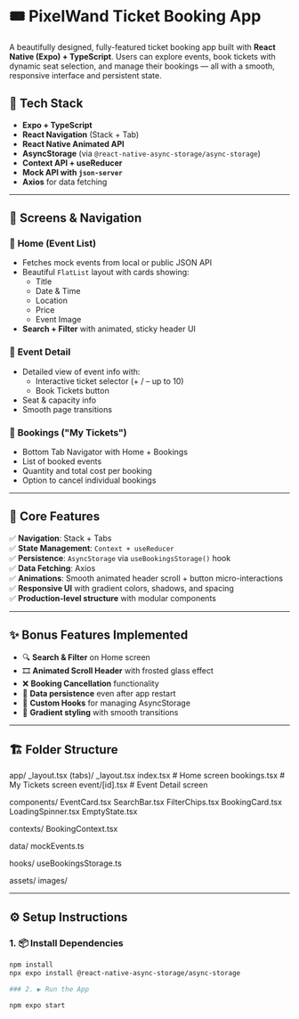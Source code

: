 # 🎟️ PixelWand Ticket Booking App

A beautifully designed, fully-featured ticket booking app built with **React Native (Expo) + TypeScript**. Users can explore events, book tickets with dynamic seat selection, and manage their bookings — all with a smooth, responsive interface and persistent state.

## 🚀 Tech Stack

- **Expo + TypeScript**
- **React Navigation** (Stack + Tab)
- **React Native Animated API**
- **AsyncStorage** (via `@react-native-async-storage/async-storage`)
- **Context API + useReducer**
- **Mock API with `json-server`**
- **Axios** for data fetching

---

## 📱 Screens & Navigation

### 🔹 **Home (Event List)**

- Fetches mock events from local or public JSON API
- Beautiful `FlatList` layout with cards showing:
  - Title
  - Date & Time
  - Location
  - Price
  - Event Image
- **Search + Filter** with animated, sticky header UI

### 🔹 **Event Detail**

- Detailed view of event info with:
  - Interactive ticket selector (+ / – up to 10)
  - Book Tickets button
- Seat & capacity info
- Smooth page transitions

### 🔹 **Bookings ("My Tickets")**

- Bottom Tab Navigator with Home + Bookings
- List of booked events
- Quantity and total cost per booking
- Option to cancel individual bookings

---

## 🎯 Core Features

✅ **Navigation**: Stack + Tabs  
✅ **State Management**: `Context + useReducer`  
✅ **Persistence**: `AsyncStorage` via `useBookingsStorage()` hook  
✅ **Data Fetching**: Axios  
✅ **Animations**: Smooth animated header scroll + button micro-interactions  
✅ **Responsive UI** with gradient colors, shadows, and spacing  
✅ **Production-level structure** with modular components

---

## ✨ Bonus Features Implemented

- 🔍 **Search & Filter** on Home screen
- 🎞️ **Animated Scroll Header** with frosted glass effect
- ❌ **Booking Cancellation** functionality
- 💾 **Data persistence** even after app restart
- 🧠 **Custom Hooks** for managing AsyncStorage
- 🎨 **Gradient styling** with smooth transitions

---

## 🏗️ Folder Structure

app/
\_layout.tsx
(tabs)/
\_layout.tsx
index.tsx # Home screen
bookings.tsx # My Tickets screen
event/[id].tsx # Event Detail screen

components/
EventCard.tsx
SearchBar.tsx
FilterChips.tsx
BookingCard.tsx
LoadingSpinner.tsx
EmptyState.tsx

contexts/
BookingContext.tsx

data/
mockEvents.ts

hooks/
useBookingsStorage.ts

assets/
images/

---

## ⚙️ Setup Instructions

### 1. 📦 Install Dependencies

```bash
npm install
npx expo install @react-native-async-storage/async-storage

### 2. ▶️ Run the App

npm expo start

```
